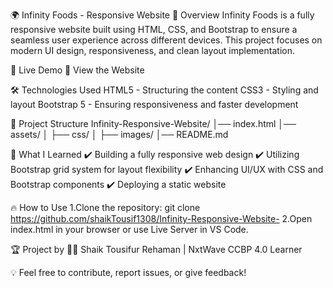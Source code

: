 🌍 Infinity Foods - Responsive Website
📌 Overview
Infinity Foods is a fully responsive website built using HTML, CSS, and Bootstrap to ensure a seamless user experience across different devices. This project focuses on modern UI design, responsiveness, and clean layout implementation.

🚀 Live Demo
🔗 View the Website

🛠️ Technologies Used
HTML5 - Structuring the content
CSS3 - Styling and layout
Bootstrap 5 - Ensuring responsiveness and faster development

📂 Project Structure
Infinity-Responsive-Website/
│── index.html
│── assets/
│   ├── css/
│   ├── images/
│── README.md

📖 What I Learned
✔️ Building a fully responsive web design
✔️ Utilizing Bootstrap grid system for layout flexibility
✔️ Enhancing UI/UX with CSS and Bootstrap components
✔️ Deploying a static website

🔥 How to Use
1.Clone the repository:
git clone https://github.com/shaikTousif1308/Infinity-Responsive-Website-
2.Open index.html in your browser or use Live Server in VS Code.

🏆 Project by
👨‍💻 Shaik Tousifur Rehaman | NxtWave CCBP 4.0 Learner

💡 Feel free to contribute, report issues, or give feedback!
